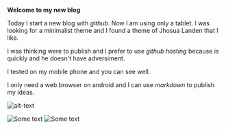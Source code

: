 **Welcome to my new blog**

Today I start a new blog with *github*. Now I am using only a tablet. I was looking for a minimalist theme and I found a 
theme of Jhosua Landen that I like.

I was thinking were to publish and I prefer to use *github hosting* because is quickly and he doesn't have adversiment.

I tested on my mobile phone and you can see well.

I only need a web browser on android and I can use *markdown* to publish my ideas.

![alt-text]({{site.url}}/faro.jpg)

![Some text]({{site.url}}{{site.baseurl}}/assets/pig_logo.jpg)
![Some text]({{site.url}}{{site.baseurl}}/assets/pig_logo.jpg)

